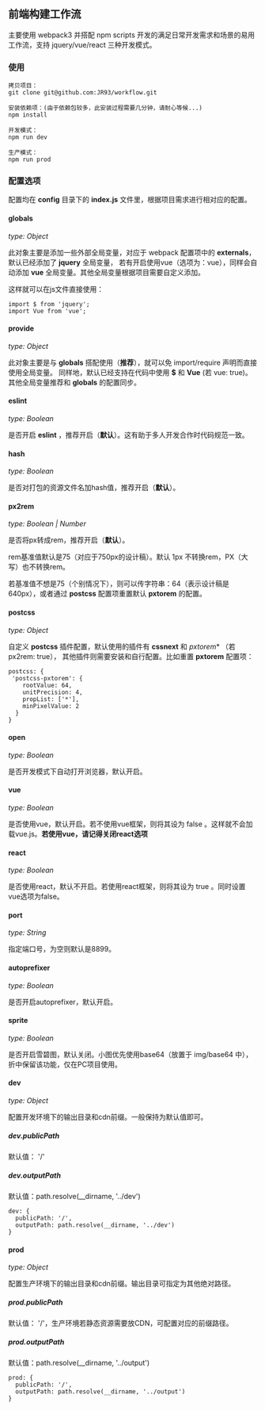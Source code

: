 ## 前端构建工作流

主要使用 webpack3 并搭配 npm scripts 开发的满足日常开发需求和场景的易用工作流，支持 jquery/vue/react 三种开发模式。

### 使用

```
拷贝项目：
git clone git@github.com:JR93/workflow.git

安装依赖项：(由于依赖包较多，此安装过程需要几分钟，请耐心等候...)
npm install

开发模式：
npm run dev

生产模式：
npm run prod
```

### 配置选项

配置均在 **config** 目录下的 **index.js** 文件里，根据项目需求进行相对应的配置。

#### globals

*type: Object*

此对象主要是添加一些外部全局变量，对应于 webpack 配置项中的 **externals**，默认已经添加了 **jquery** 全局变量，
若有开启使用vue（选项为：vue），同样会自动添加 **vue** 全局变量。其他全局变量根据项目需要自定义添加。

这样就可以在js文件直接使用：

```
import $ from 'jquery';
import Vue from 'vue';
```

#### provide

*type: Object*

此对象主要是与 **globals** 搭配使用（**推荐**），就可以免 import/require 声明而直接使用全局变量。
同样地，默认已经支持在代码中使用 **$** 和 **Vue** (若 vue: true)。其他全局变量推荐和 **globals** 的配置同步。

#### eslint

*type: Boolean*

是否开启 **eslint** ，推荐开启（**默认**）。这有助于多人开发合作时代码规范一致。

#### hash

*type: Boolean*

是否对打包的资源文件名加hash值，推荐开启（**默认**）。

#### px2rem

*type: Boolean | Number*

是否将px转成rem，推荐开启（**默认**）。

rem基准值默认是75（对应于750px的设计稿）。默认 1px 不转换rem，PX（大写）也不转换rem。

若基准值不想是75（个别情况下），则可以传字符串：64（表示设计稿是640px），或者通过 **postcss** 配置项重置默认 **pxtorem** 的配置。

#### postcss

*type: Object*

自定义 **postcss** 插件配置，默认使用的插件有 **cssnext** 和 *pxtorem** （若 px2rem: true），
其他插件则需要安装和自行配置。比如重置 **pxtorem** 配置项：

```
postcss: {
 'postcss-pxtorem': {
    rootValue: 64,
    unitPrecision: 4,
    propList: ['*'],
    minPixelValue: 2
  }
}
```

#### open

*type: Boolean*

是否开发模式下自动打开浏览器，默认开启。

#### vue

*type: Boolean*

是否使用vue，默认开启。若不使用vue框架，则将其设为 false 。这样就不会加载vue.js。**若使用vue，请记得关闭react选项**

#### react

*type: Boolean*

是否使用react，默认不开启。若使用react框架，则将其设为 true 。同时设置vue选项为false。

#### port

*type: String*

指定端口号，为空则默认是8899。

#### autoprefixer

*type: Boolean*

是否开启autoprefixer，默认开启。

#### sprite

*type: Boolean*

是否开启雪碧图，默认关闭。小图优先使用base64（放置于 img/base64 中），折中保留该功能，仅在PC项目使用。

#### dev

*type: Object*

配置开发环境下的输出目录和cdn前缀。一般保持为默认值即可。

##### dev.publicPath

默认值： '/'

##### dev.outputPath

默认值：path.resolve(__dirname, '../dev')

```
dev: {
  publicPath: '/',
  outputPath: path.resolve(__dirname, '../dev')
}
```

#### prod

*type: Object*

配置生产环境下的输出目录和cdn前缀。输出目录可指定为其他绝对路径。

##### prod.publicPath

默认值： '/'，生产环境若静态资源需要放CDN，可配置对应的前缀路径。

##### prod.outputPath

默认值：path.resolve(__dirname, '../output')

```
prod: {
  publicPath: '/',
  outputPath: path.resolve(__dirname, '../output')
}
```


